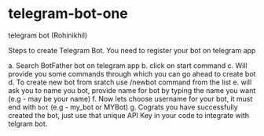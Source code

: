 # telegram-bot-one
telegram bot (Rohinikhil)

Steps to create Telegram Bot.
You need to register your bot on telegram app
    
a. Search BotFather bot on telegram app
b. click on start command 
c. Will provide you some commands through which you can go ahead to create bot
d. To create new bot from sratch use /newbot command from the list
e. will ask you to name you bot, provide name for bot by typing the name you want (e.g - may be your name)
f. Now lets choose username for your bot, it must end with `bot` (e.g - my_bot or MYBot)
g. Cograts you have successfully created the bot, just use that unique API Key in your code to integrate with telgram bot.
    
    
